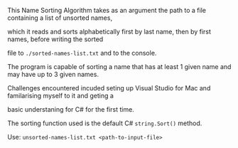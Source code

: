 This Name Sorting Algorithm takes as an argument the path to a file containing a list of unsorted names,

which it reads and sorts alphabetically first by last name, then by first names, before writing the sorted

file to `./sorted-names-list.txt` and to the console.

The program is capable of sorting a name that has at least 1 given name and may have up to 3 given names.

Challenges encountered incuded seting up Visual Studio for Mac and familarising myself to it and geting a

basic understaning for C# for the first time.

The sorting function used is the default C# `string.Sort()` method.

Use: `unsorted-names-list.txt <path-to-input-file>`